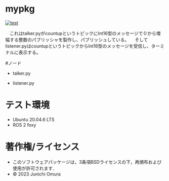 # mypkg
[![test](https://github.com/JunichiOmura/mypkg/actions/workflows/test.yml/badge.svg)](https://github.com/JunichiOmura/mypkg/actions/workflows/test.yml)

　これはtalker.pyがcountupというトピックにInt16型のメッセージで０から増幅する整数のパブリッシャを製作し、パブリッシュしている。
　そしてlistener.pyはcountupというトピックからInt16型のメッセージを受信し、ターミナルに表示する。


#ノード
* talker.py

* listener.py





# テスト環境
* Ubuntu 20.04.6 LTS
* ROS 2  foxy

# 著作権/ライセンス
  * このソフトウェアパッケージは，3条項BSDライセンスの下，再頒布および使用が許可されます．
* © 2023 Junichi Omura


